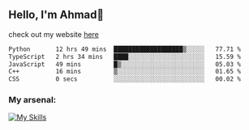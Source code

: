 
## Hello, I'm Ahmad👋

check out my website [here](https://ahmadalwi.com/)

<!--START_SECTION:waka-->

```txt
Python       12 hrs 49 mins  ███████████████████▒░░░░░   77.71 %
TypeScript   2 hrs 34 mins   ████░░░░░░░░░░░░░░░░░░░░░   15.59 %
JavaScript   49 mins         █▒░░░░░░░░░░░░░░░░░░░░░░░   05.03 %
C++          16 mins         ▒░░░░░░░░░░░░░░░░░░░░░░░░   01.65 %
CSS          0 secs          ░░░░░░░░░░░░░░░░░░░░░░░░░   00.02 %
```

<!--END_SECTION:waka-->

### My arsenal:

[![My Skills](https://skillicons.dev/icons?i=js,ts,py,go,react,nextjs,svelte,nodejs,django,tailwind,html,css,sass,firebase,mongodb,postgres,mysql,redis,git,github,docker,vscode,figma,godot)](https://skillicons.dev)
